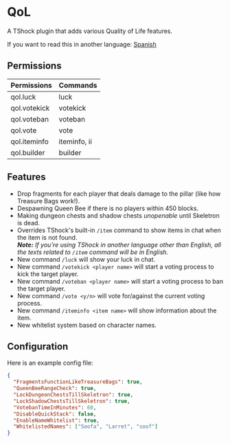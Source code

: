 # QoL

A TShock plugin that adds various Quality of Life features.

If you want to read this in another language: [Spanish](https://github.com/Soof4/QoL/blob/main/README_SPANISH.md)

## Permissions

| Permissions  | Commands     |
| ------------ | ------------ |
| qol.luck     | luck         |
| qol.votekick | votekick     |
| qol.voteban  | voteban      |
| qol.vote     | vote         |
| qol.iteminfo | iteminfo, ii |
| qol.builder  | builder      |

## Features

- Drop fragments for each player that deals damage to the pillar (like how Treasure Bags work!).
- Despawning Queen Bee if there is no players within 450 blocks.
- Making dungeon chests and shadow chests _unopenable_ until Skeletron is dead.
- Overrides TShock's built-in `/item` command to show items in chat when the item is not found. <br>
  _**Note:** If you're using TShock in another language other than English, all the texts related to `/item` command will be in English._
- New command `/luck` will show your luck in chat.
- New command `/votekick <player name>` will start a voting process to kick the target player.
- New command `/voteban <player name>` will start a voting process to ban the target player.
- New command `/vote <y/n>` will vote for/against the current voting process.
- New command `/iteminfo <item name>` will show information about the item.
- New whitelist system based on character names.

## Configuration

Here is an example config file:

```json
{
  "FragmentsFunctionLikeTreasureBags": true,
  "QueenBeeRangeCheck": true,
  "LockDungeonChestsTillSkeletron": true,
  "LockShadowChestsTillSkeletron": true,
  "VotebanTimeInMinutes": 60,
  "DisableQuickStack": false,
  "EnableNameWhitelist": true,
  "WhitelistedNames": ["Soofa", "Larret", "soof"]
}
```
